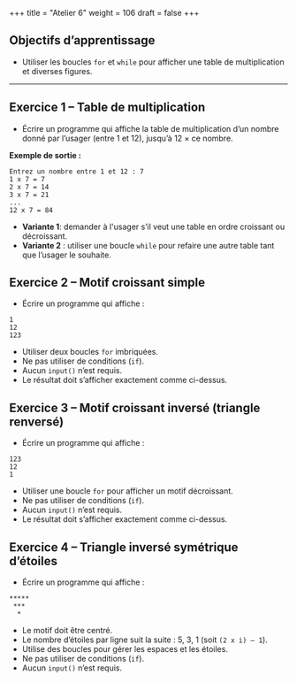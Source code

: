 +++
title = "Atelier 6"
weight = 106
draft = false
+++


## Objectifs d’apprentissage

* Utiliser les boucles `for` et `while` pour afficher une table de multiplication et diverses figures.

---

## Exercice 1 – Table de multiplication

* Écrire un programme qui affiche la table de multiplication d’un nombre donné par l’usager (entre 1 et 12), jusqu’à 12 × ce nombre.

**Exemple de sortie :**
```
Entrez un nombre entre 1 et 12 : 7
1 x 7 = 7
2 x 7 = 14
3 x 7 = 21
...
12 x 7 = 84
```

* **Variante 1**: demander à l'usager s’il veut une table en ordre croissant ou décroissant.
* **Variante 2** : utiliser une boucle `while` pour refaire une autre table tant que l’usager le souhaite.


## Exercice 2 – Motif croissant simple

* Écrire un programme qui affiche :
```
1
12
123
```

* Utiliser deux boucles `for` imbriquées.
* Ne pas utiliser de conditions (`if`).
* Aucun `input()` n’est requis.
* Le résultat doit s’afficher exactement comme ci-dessus.


## Exercice 3 – Motif croissant inversé (triangle renversé)

* Écrire un programme qui affiche :
```
123
12
1
```

* Utiliser une boucle `for` pour afficher un motif décroissant.
* Ne pas utiliser de conditions (`if`).
* Aucun `input()` n’est requis.
* Le résultat doit s’afficher exactement comme ci-dessus.


## Exercice 4 – Triangle inversé symétrique d’étoiles

* Écrire un programme qui affiche :
```
*****
 ***
  *
```

* Le motif doit être centré.
* Le nombre d’étoiles par ligne suit la suite : 5, 3, 1 (soit `(2 x i) – 1`).
* Utilise des boucles pour gérer les espaces et les étoiles.
* Ne pas utiliser de conditions (`if`).
* Aucun `input()` n’est requis.
